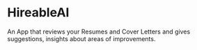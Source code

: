 # HireableAI
An App that reviews your Resumes and Cover Letters and gives suggestions, insights about areas of improvements.
